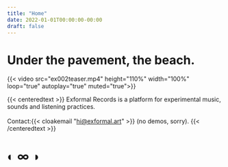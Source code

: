 ```yaml
---
title: "Home"
date: 2022-01-01T00:00:00-00:00
draft: false
---
```


# Under the pavement, the beach.
 
{{< video src="ex002teaser.mp4" height="110%" width="100%" loop="true" autoplay="true" muted="true">}}

{{< centeredtext >}}
Exformal Records is a platform for experimental music, sounds and listening practices. 
<br>
<br>
Contact:{{< cloakemail "hi@exformal.art" >}} (no demos, sorry).
{{< /centeredtext >}}

# ◐ ∞ ◑ 
